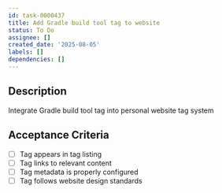```yaml
---
id: task-0000437
title: Add Gradle build tool tag to website
status: To Do
assignee: []
created_date: '2025-08-05'
labels: []
dependencies: []
---
```


## Description

Integrate Gradle build tool tag into personal website tag system

## Acceptance Criteria

- [ ] Tag appears in tag listing
- [ ] Tag links to relevant content
- [ ] Tag metadata is properly configured
- [ ] Tag follows website design standards
